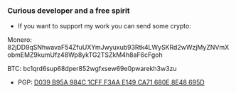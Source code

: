 ### **Curious developer and a free spirit**

* If you want to support my work you can send some crypto:

Monero: 82jDD9qSNhwavaF54ZfuUXYmJwyuxub93Rtk4LWySKRd2wWzjMyZNVmXobmEMZ9kumUfz48Wp8ykTG2TSZkM4h8aF6cFgoh

BTC: bc1qrd6sup68dper852wgfxsew69e0pwarekh3w3zu
 
* PGP: [D039 B95A 984C 1CFF F3AA E149 CA71 680E 8E48 695D](https://raw.githubusercontent.com/Pavel-Hrdina/pubkeys/main/Pavel_Hrdina_0x8E48695D_public.asc)
